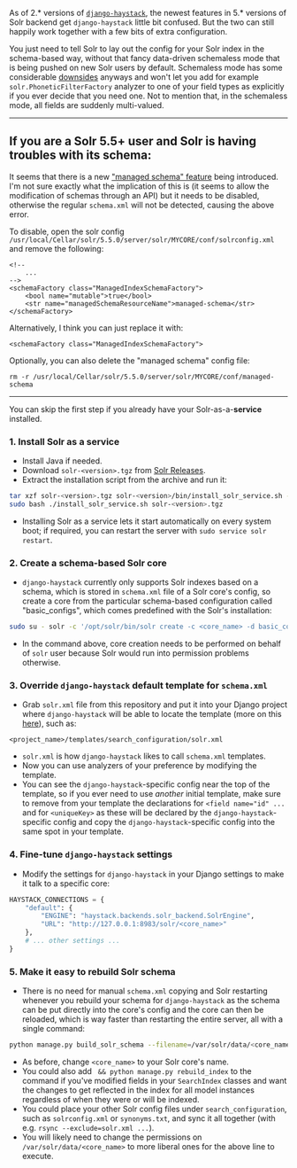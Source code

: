 As of 2.* versions of [`django-haystack`](https://github.com/django-haystack/django-haystack), the newest features in 5.* versions of Solr backend get `django-haystack` little bit confused. But the two can still happily work together with a few bits of extra configuration.

You just need to tell Solr to lay out the config for your Solr index in the schema-based way, without that fancy data-driven schemaless mode that is being pushed on new Solr users by default. Schemaless mode has some considerable [downsides](http://www.slideshare.net/lucenerevolution/schemaless-solr-and-the-solr-schema-rest-api/12) anyways and won't let you add for example `solr.PhoneticFilterFactory` analyzer to one of your field types as explicitly if you ever decide that you need one. Not to mention that, in the schemaless mode, all fields are suddenly multi-valued.

***
## If you are a Solr 5.5+ user and Solr is having troubles with its schema:

It seems that there is a new ["managed schema" feature](https://cwiki.apache.org/confluence/display/solr/Managed+Schema+Definition+in+SolrConfig) being introduced. I'm not sure exactly what the implication of this is (it seems to allow the modification of schemas through an API) but it needs to be disabled, otherwise the regular `schema.xml` will not be detected, causing the above error. 

To disable, open the solr config `/usr/local/Cellar/solr/5.5.0/server/solr/MYCORE/conf/solrconfig.xml` and remove the following:

```
<!--
    ...
-->
<schemaFactory class="ManagedIndexSchemaFactory">
    <bool name="mutable">true</bool>
    <str name="managedSchemaResourceName">managed-schema</str>
</schemaFactory>
```

Alternatively, I think you can just replace it with:

```
<schemaFactory class="ManagedIndexSchemaFactory">
```

Optionally, you can also delete the "managed schema" config file:

    rm -r /usr/local/Cellar/solr/5.5.0/server/solr/MYCORE/conf/managed-schema

***

You can skip the first step if you already have your Solr-as-a-**service** installed.

### 1. Install Solr as a service

* Install Java if needed.
* Download `solr-<version>.tgz` from [Solr Releases](http://www.us.apache.org/dist/lucene/solr/).
* Extract the installation script from the archive and run it:

```sh
tar xzf solr-<version>.tgz solr-<version>/bin/install_solr_service.sh --strip-components=2
sudo bash ./install_solr_service.sh solr-<version>.tgz
```

* Installing Solr as a service lets it start automatically on every system boot; if required, you can restart the server with `sudo service solr restart`.

### 2. Create a schema-based Solr core

* `django-haystack` currently only supports Solr indexes based on a schema, which is stored in `schema.xml` file of a Solr core's config, so create a core from the particular schema-based configuration called "basic_configs", which comes predefined with the Solr's installation:

```sh
sudo su - solr -c '/opt/solr/bin/solr create -c <core_name> -d basic_configs'
```

* In the command above, core creation needs to be performed on behalf of `solr` user because Solr would run into permission problems otherwise.

### 3. Override `django-haystack` default template for `schema.xml`

* Grab `solr.xml` file from this repository and put it into your Django project where `django-haystack` will be able to locate the template (more on this [here](http://django-haystack.readthedocs.org/en/v2.4.0/installing_search_engines.html#solr)), such as:

```
<project_name>/templates/search_configuration/solr.xml
```

* `solr.xml` is how `django-haystack` likes to call `schema.xml` templates.
* Now you can use analyzers of your preference by modifying the template.
* You can see the `django-haystack`-specific config near the top of the template, so if you ever need to use *another* initial template, make sure to remove from your template the declarations for `<field name="id" ...` and for `<uniqueKey>` as these will be declared by the `django-haystack`-specific config and copy the `django-haystack`-specific config into the same spot in your template.

### 4. Fine-tune `django-haystack` settings

* Modify the settings for `django-haystack` in your Django settings to make it talk to a specific core:

```python
HAYSTACK_CONNECTIONS = {
    "default": {
        "ENGINE": "haystack.backends.solr_backend.SolrEngine",
        "URL": "http://127.0.0.1:8983/solr/<core_name>"
    },
    # ... other settings ...
}
```

### 5. Make it easy to rebuild Solr schema

* There is no need for manual `schema.xml` copying and Solr restarting whenever you rebuild your schema for `django-haystack` as the schema can be put directly into the core's config and the core can then be reloaded, which is way faster than restarting the entire server, all with a single command:

```sh
python manage.py build_solr_schema --filename=/var/solr/data/<core_name>/conf/schema.xml && curl 'http://localhost:8983/solr/admin/cores?action=RELOAD&core=<core_name>&wt=json&indent=true'
```

* As before, change `<core_name>` to your Solr core's name.
* You could also add ` && python manage.py rebuild_index` to the command if you've modified fields in your `SearchIndex` classes and want the changes to get reflected in the index for all model instances regardless of when they were or will be indexed.
* You could place your other Solr config files under `search_configuration`, such as `solrconfig.xml` or `synonyms.txt`, and sync it all together (with e.g. `rsync --exclude=solr.xml ...`).
* You will likely need to change the permissions on `/var/solr/data/<core_name>` to more liberal ones for the above line to execute.
